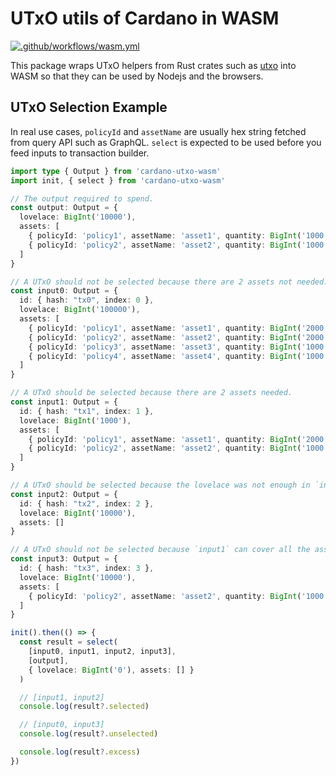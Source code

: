 # UTxO utils of Cardano in WASM

[![.github/workflows/wasm.yml](https://github.com/siegfried/cardano-utxo-wasm/actions/workflows/wasm.yml/badge.svg)](https://github.com/siegfried/cardano-utxo-wasm/actions/workflows/wasm.yml)

This package wraps UTxO helpers from Rust crates such as [utxo](https://github.com/siegfried/utxo) into WASM so that they can be used by Nodejs and the browsers.

## UTxO Selection Example

In real use cases, `policyId` and `assetName` are usually hex string fetched from query API such as GraphQL. `select` is expected to be used before you feed inputs to transaction builder.

```typescript
import type { Output } from 'cardano-utxo-wasm'
import init, { select } from 'cardano-utxo-wasm'

// The output required to spend.
const output: Output = {
  lovelace: BigInt('10000'),
  assets: [
    { policyId: 'policy1', assetName: 'asset1', quantity: BigInt('1000') },
    { policyId: 'policy2', assetName: 'asset2', quantity: BigInt('1000') }
  ]
}

// A UTxO should not be selected because there are 2 assets not needed.
const input0: Output = {
  id: { hash: "tx0", index: 0 },
  lovelace: BigInt('100000'),
  assets: [
    { policyId: 'policy1', assetName: 'asset1', quantity: BigInt('2000') },
    { policyId: 'policy2', assetName: 'asset2', quantity: BigInt('2000') },
    { policyId: 'policy3', assetName: 'asset3', quantity: BigInt('1000') },
    { policyId: 'policy4', assetName: 'asset4', quantity: BigInt('1000') }
  ]
}

// A UTxO should be selected because there are 2 assets needed.
const input1: Output = {
  id: { hash: "tx1", index: 1 },
  lovelace: BigInt('1000'),
  assets: [
    { policyId: 'policy1', assetName: 'asset1', quantity: BigInt('2000') },
    { policyId: 'policy2', assetName: 'asset2', quantity: BigInt('1000') }
  ]
}

// A UTxO should be selected because the lovelace was not enough in `input1`.
const input2: Output = {
  id: { hash: "tx2", index: 2 },
  lovelace: BigInt('10000'),
  assets: []
}

// A UTxO should not be selected because `input1` can cover all the assets needed.
const input3: Output = {
  id: { hash: "tx3", index: 3 },
  lovelace: BigInt('10000'),
  assets: [
    { policyId: 'policy2', assetName: 'asset2', quantity: BigInt('1000') }
  ]
}

init().then(() => {
  const result = select(
    [input0, input1, input2, input3],
    [output],
    { lovelace: BigInt('0'), assets: [] }
  )

  // [input1, input2]
  console.log(result?.selected)

  // [input0, input3]
  console.log(result?.unselected)

  console.log(result?.excess)
})
```

